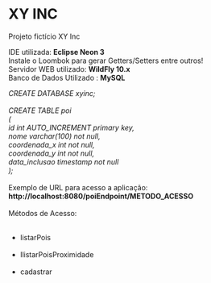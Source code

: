# XY INC
Projeto fictício XY Inc

IDE utilizada: <b>Eclipse Neon 3</b>
<br/>
Instale o Loombok para gerar Getters/Setters entre outros!
<br/>
Servidor WEB utilizado: <b>WildFly 10.x</b>
<br/>
Banco de Dados Utilizado : <b>MySQL</b>

<i>
CREATE DATABASE xyinc;
<br/><br/>
CREATE TABLE poi
<br/>
(
<br/>
    id int AUTO_INCREMENT primary key,
    <br/>
    nome varchar(100) not null,
    <br/>
    coordenada_x int not null,
    <br/>
    coordenada_y int not null,
    <br/>
    data_inclusao timestamp not null
    <br/>
);
</i>
<br/><br/>
Exemplo de URL para acesso a aplicação: <b> http://localhost:8080/poiEndpoint/METODO_ACESSO </b>
<br/><br/>
Métodos de Acesso:
<br/><br/>
<ul>
<li>listarPois</li>
<br/>
<li>llistarPoisProximidade</li>
<br/>
<li>cadastrar</li>
</ul>

